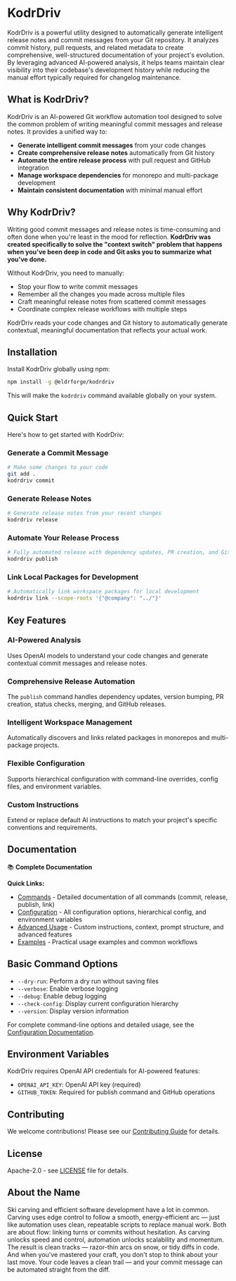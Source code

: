 # KodrDriv

KodrDriv is a powerful utility designed to automatically generate intelligent release notes and commit messages from your Git repository. It analyzes commit history, pull requests, and related metadata to create comprehensive, well-structured documentation of your project's evolution. By leveraging advanced AI-powered analysis, it helps teams maintain clear visibility into their codebase's development history while reducing the manual effort typically required for changelog maintenance.

## What is KodrDriv?

KodrDriv is an AI-powered Git workflow automation tool designed to solve the common problem of writing meaningful commit messages and release notes. It provides a unified way to:

- **Generate intelligent commit messages** from your code changes
- **Create comprehensive release notes** automatically from Git history
- **Automate the entire release process** with pull request and GitHub integration
- **Manage workspace dependencies** for monorepo and multi-package development
- **Maintain consistent documentation** with minimal manual effort

## Why KodrDriv?

Writing good commit messages and release notes is time-consuming and often done when you're least in the mood for reflection. **KodrDriv was created specifically to solve the "context switch" problem that happens when you've been deep in code and Git asks you to summarize what you've done.**

Without KodrDriv, you need to manually:
- Stop your flow to write commit messages
- Remember all the changes you made across multiple files
- Craft meaningful release notes from scattered commit messages
- Coordinate complex release workflows with multiple steps

KodrDriv reads your code changes and Git history to automatically generate contextual, meaningful documentation that reflects your actual work.

## Installation

Install KodrDriv globally using npm:

```bash
npm install -g @eldrforge/kodrdriv
```

This will make the `kodrdriv` command available globally on your system.

## Quick Start

Here's how to get started with KodrDriv:

### Generate a Commit Message

```bash
# Make some changes to your code
git add .
kodrdriv commit
```

### Generate Release Notes

```bash
# Generate release notes from your recent changes
kodrdriv release
```

### Automate Your Release Process

```bash
# Fully automated release with dependency updates, PR creation, and GitHub release
kodrdriv publish
```

### Link Local Packages for Development

```bash
# Automatically link workspace packages for local development
kodrdriv link --scope-roots '{"@company": "../"}'
```

## Key Features

### AI-Powered Analysis
Uses OpenAI models to understand your code changes and generate contextual commit messages and release notes.

### Comprehensive Release Automation
The `publish` command handles dependency updates, version bumping, PR creation, status checks, merging, and GitHub releases.

### Intelligent Workspace Management
Automatically discovers and links related packages in monorepos and multi-package projects.

### Flexible Configuration
Supports hierarchical configuration with command-line overrides, config files, and environment variables.

### Custom Instructions
Extend or replace default AI instructions to match your project's specific conventions and requirements.

## Documentation

📚 **Complete Documentation**

**Quick Links:**
- [Commands](docs/public/commands.md) - Detailed documentation of all commands (commit, release, publish, link)
- [Configuration](docs/public/configuration.md) - All configuration options, hierarchical config, and environment variables  
- [Advanced Usage](docs/public/advanced-usage.md) - Custom instructions, context, prompt structure, and advanced features
- [Examples](docs/public/examples.md) - Practical usage examples and common workflows

## Basic Command Options

- `--dry-run`: Perform a dry run without saving files
- `--verbose`: Enable verbose logging  
- `--debug`: Enable debug logging
- `--check-config`: Display current configuration hierarchy
- `--version`: Display version information

For complete command-line options and detailed usage, see the [Configuration Documentation](docs/public/configuration.md).

## Environment Variables

KodrDriv requires OpenAI API credentials for AI-powered features:

- `OPENAI_API_KEY`: OpenAI API key (required)
- `GITHUB_TOKEN`: Required for publish command and GitHub operations

## Contributing

We welcome contributions! Please see our [Contributing Guide](CONTRIBUTING.md) for details.

## License

Apache-2.0 - see [LICENSE](LICENSE) file for details.

## About the Name

Ski carving and efficient software development have a lot in common. Carving uses edge control to follow a smooth, energy-efficient arc — just like automation uses clean, repeatable scripts to replace manual work. Both are about flow: linking turns or commits without hesitation. As carving unlocks speed and control, automation unlocks scalability and momentum. The result is clean tracks — razor-thin arcs on snow, or tidy diffs in code. And when you've mastered your craft, you don't stop to think about your last move. Your code leaves a clean trail — and your commit message can be automated straight from the diff.








